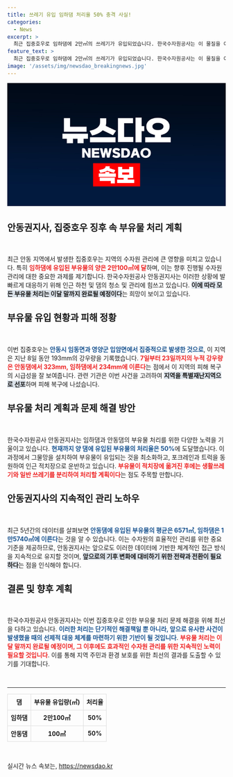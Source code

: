 ```yaml
---
title: 쓰레기 유입 임하댐 처리율 50% 충격 사실!
categories:
  - News
excerpt: >
  최근 집중호우로 임하댐에 2만㎥의 쓰레기가 유입되었습니다. 한국수자원공사는 이 물질을 이달 말까지 모두 처리할 계획입니다. 대규모 청소작업에 나선 현장 속 진상을 확인해보세요!
feature_text: >
  최근 집중호우로 임하댐에 2만㎥의 쓰레기가 유입되었습니다. 한국수자원공사는 이 물질을 이달 말까지 모두 처리할 계획입니다. 대규모 청소작업에 나선 현장 속 진상을 확인해보세요!
image: '/assets/img/newsdao_breakingnews.jpg'
---
```


<p><img src="/assets/img/newsdao_breakingnews.jpg" alt="bookingtag 속보" /></p>

<h2 data-ke-size="size26">안동권지사, 집중호우 징후 속 부유물 처리 계획</h2>

<p data-ke-size="size16">&nbsp;</p>

<p>최근 안동 지역에서 발생한 집중호우는 지역의 수자원 관리에 큰 영향을 미치고 있습니다. 특히 <b><span style="color: #ee2323;">임하댐에 유입된 부유물의 양은 2만100㎥에 달</span></b>하며, 이는 향후 진행될 수자원 관리에 대한 중요한 과제를 제기합니다. 한국수자원공사 안동권지사는 이러한 상황에 발 빠르게 대응하기 위해 인근 하천 및 댐의 청소 및 관리에 힘쓰고 있습니다. <b><span style="background-color: #21538527;">이에 따라 모든 부유물 처리는 이달 말까지 완료될 예정이다</span></b>는 희망이 보이고 있습니다.</p>

<h2 data-ke-size="size26">부유물 유입 현황과 피해 정황</h2>

<p data-ke-size="size16">&nbsp;</p>

<p>이번 집중호우는 <b><span style="color: #1a5490;">안동시 임동면과 영양군 입암면에서 집중적으로 발생한 것으로</span></b>, 이 지역은 지난 8일 동안 193mm의 강우량을 기록했습니다. <b><span style="color: #ee2323;">7일부터 23일까지의 누적 강우량은 안동댐에서 323mm, 임하댐에서 234mm에 이른다</span></b>는 점에서 이 지역의 피해 복구의 시급성을 잘 보여줍니다. 관련 기관은 이번 사건을 고려하여 <b><span style="background-color: #21538527;">지역을 특별재난지역으로 선포</span></b>하며 피해 복구에 나섰습니다.</p>

<h2 data-ke-size="size26">부유물 처리 계획과 문제 해결 방안</h2>

<p data-ke-size="size16">&nbsp;</p>

<p>한국수자원공사 안동권지사는 임하댐과 안동댐의 부유물 처리를 위한 다양한 노력을 기울이고 있습니다. <b><span style="color: #1a5490;">현재까지 양 댐에 유입된 부유물의 처리율은 50%</span></b>에 도달했습니다. 이 과정에서 그물망을 설치하여 부유물이 유입되는 것을 최소화하고, 포크레인과 트럭을 동원하여 인근 적치장으로 운반하고 있습니다. <b><span style="color: #ee2323;">부유물이 적치장에 옮겨진 후에는 생활쓰레기와 일반 쓰레기를 분리하여 처리할 계획이다</span></b>는 점도 주목할 만합니다.</p>

<h2 data-ke-size="size26">안동권지사의 지속적인 관리 노하우</h2>

<p data-ke-size="size16">&nbsp;</p>

<p>최근 5년간의 데이터를 살펴보면 <b><span style="color: #1a5490;">안동댐에 유입된 부유물의 평균은 6571㎥, 임하댐은 1만5740㎥에 이른다</span></b>는 것을 알 수 있습니다. 이는 수자원의 효율적인 관리를 위한 중요 기준을 제공하므로, 안동권지사는 앞으로도 이러한 데이터에 기반한 체계적인 접근 방식을 지속적으로 유지할 것이며, <b><span style="background-color: #21538527;">앞으로의 기후 변화에 대비하기 위한 전략과 전환이 필요하다</span></b>는 점을 인식해야 합니다.</p>

<h2 data-ke-size="size26">결론 및 향후 계획</h2>

<p data-ke-size="size16">&nbsp;</p>

<p>한국수자원공사 안동권지사는 이번 집중호우로 인한 부유물 처리 문제 해결을 위해 최선을 다하고 있습니다. <b><span style="color: #1a5490;">이러한 처리는 단기적인 해결책일 뿐 아니라, 앞으로 유사한 사건이 발생했을 때의 선제적 대응 체계를 마련하기 위한 기반이 될 것입니다</span></b>. <b><span style="color: #ee2323;">부유물 처리는 이달 말까지 완료될 예정이며, 그 이후에도 효과적인 수자원 관리를 위한 지속적인 노력이 필요할 것입니다</span></b>. 이를 통해 지역 주민과 환경 보호를 위한 최선의 결과를 도출할 수 있기를 기대합니다. </p>

<p data-ke-size="size16">&nbsp;</p>

<hr />

<table style="width: 100%; border-collapse: collapse;">
    <thead>
        <tr>
            <td style="text-align: center; height: 30px; border: 1px solid #ddd;"><b>댐</b></td>
            <td style="text-align: center; height: 30px; border: 1px solid #ddd;"><b>부유물 유입량(㎥)</b></td>
            <td style="text-align: center; height: 30px; border: 1px solid #ddd;"><b>처리율</b></td>
        </tr>
    </thead>
    <tbody>
        <tr>
            <td style="text-align: center; height: 30px; border: 1px solid #ddd;"><b>임하댐</b></td>
            <td style="text-align: center; height: 30px; border: 1px solid #ddd;"><b>2만100㎥</b></td>
            <td style="text-align: center; height: 30px; border: 1px solid #ddd;"><b>50%</b></td>
        </tr>
        <tr>
            <td style="text-align: center; height: 30px; border: 1px solid #ddd;"><b>안동댐</b></td>
            <td style="text-align: center; height: 30px; border: 1px solid #ddd;"><b>100㎥</b></td>
            <td style="text-align: center; height: 30px; border: 1px solid #ddd;"><b>50%</b></td>
        </tr>
    </tbody>
</table>

<p data-ke-size="size16">&nbsp;</p>
실시간 뉴스 속보는, <a href="https://newsdao.kr" rel="dofollow">https://newsdao.kr</a>


